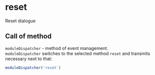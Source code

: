 # reset
Reset dialogue

## Call of method
`moduleDispatcher` - method of event management.   
`moduleDispatcher` switches to the selected method `reset` and transmits necessary next to that:  

```javascript
moduleDispatcher('reset')
```
